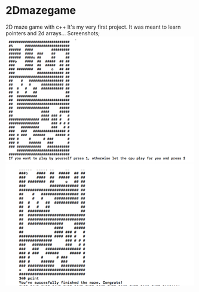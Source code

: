 # 2Dmazegame
2D maze game with c++
It's my very first project. It was meant to learn pointers and 2d arrays...
Screenshots;
<img src = "ss.png">
<img src = "ss2.png">
